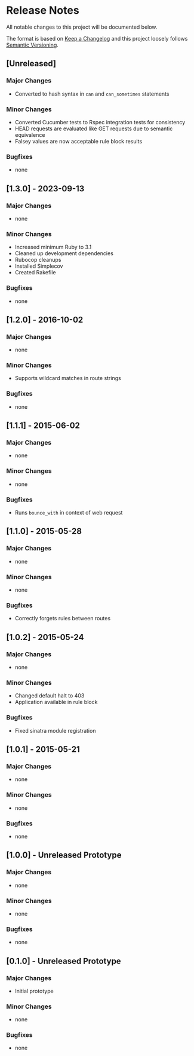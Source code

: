 # Release Notes

All notable changes to this project will be documented below.

The format is based on [Keep a Changelog](https://keepachangelog.com/en/1.0.0/) and this project loosely follows
[Semantic Versioning](https://semver.org/spec/v2.0.0.html).

## [Unreleased]

### Major Changes

* Converted to hash syntax in `can` and `can_sometimes` statements

### Minor Changes

* Converted Cucumber tests to Rspec integration tests for consistency
* HEAD requests are evaluated like GET requests due to semantic equivalence
* Falsey values are now acceptable rule block results

### Bugfixes

* none

## [1.3.0] - 2023-09-13

### Major Changes

* none

### Minor Changes

* Increased minimum Ruby to 3.1
* Cleaned up development dependencies
* Rubocop cleanups
* Installed Simplecov
* Created Rakefile

### Bugfixes

* none

## [1.2.0] - 2016-10-02

### Major Changes

* none

### Minor Changes

* Supports wildcard matches in route strings

### Bugfixes

* none

## [1.1.1] - 2015-06-02

### Major Changes

* none

### Minor Changes

* none

### Bugfixes

* Runs `bounce_with` in context of web request

## [1.1.0] - 2015-05-28

### Major Changes

* none

### Minor Changes

* none

### Bugfixes

* Correctly forgets rules between routes

## [1.0.2] - 2015-05-24

### Major Changes

* none

### Minor Changes

* Changed default halt to 403
* Application available in rule block

### Bugfixes

* Fixed sinatra module registration

## [1.0.1] - 2015-05-21

### Major Changes

* none

### Minor Changes

* none

### Bugfixes

* none

## [1.0.0] - Unreleased Prototype

### Major Changes

* none

### Minor Changes

* none

### Bugfixes

* none

## [0.1.0] - Unreleased Prototype

### Major Changes

* Initial prototype

### Minor Changes

* none

### Bugfixes

* none
